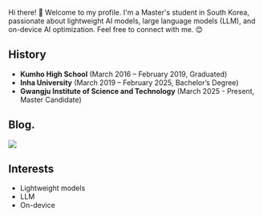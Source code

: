 Hi there! 👋
Welcome to my profile. I'm a Master's student in South Korea, passionate about lightweight AI models, large language models (LLM), and on-device AI optimization. Feel free to connect with me. 😊

## History
- <b>Kumho High School</b> (March 2016 – February 2019, Graduated)
- <b>Inha University</b> (March 2019 – February 2025, Bachelor’s Degree)
- <b>Gwangju Institute of Science and Technology</b> (March 2025 - Present, Master Candidate)

## Blog.
<a href="https://hemahero.tistory.com"><img src="https://img.shields.io/badge/Tistory-000000?style=for-the-badge&logo=TISTORY&logoColor=white"></a>

## Interests
- Lightweight models
- LLM
- On-device
